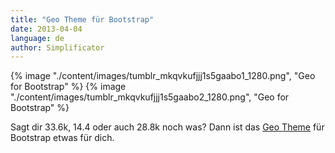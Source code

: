 ```yaml
---
title: "Geo Theme für Bootstrap"
date: 2013-04-04
language: de
author: Simplificator
---
```


{% image "./content/images/tumblr_mkqvkufjjj1s5gaabo1_1280.png", "Geo for Bootstrap" %}
{% image "./content/images/tumblr_mkqvkufjjj1s5gaabo2_1280.png", "Geo for Bootstrap" %}

Sagt dir 33.6k, 14.4 oder auch 28.8k noch was? Dann ist das [Geo Theme](http://divshot.github.com/geo-bootstrap/) für Bootstrap etwas für dich.
